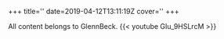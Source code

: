 +++
title=''
date=2019-04-12T13:11:19Z
cover=''
+++

All content belongs to GlennBeck.
{{< youtube GIu_9HSLrcM >}}
